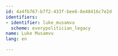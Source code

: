```yaml
---
id: 4a4fb767-b7f2-433f-bee6-8e48416c7e2d
identifiers:
- identifier: luke_musamvu
  scheme: everypolitician_legacy
name: Luke Musamvu
lang: en

---
```


